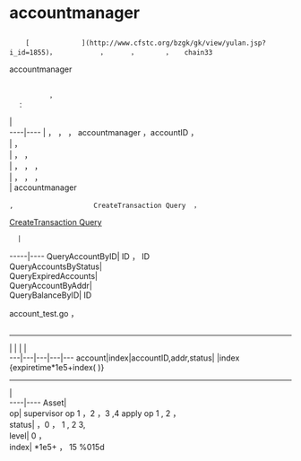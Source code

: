 # accountmanager  

##   
        [             ](http://www.cfstc.org/bzgk/gk/view/yulan.jsp?i_id=1855)，           ，      ，       ，   chain33     
accountmanager  

##   
              ，                
      ：
  |  
----|----
    |    ，     ，            ， accountmanager   ，accountID     ，        
    |            ，              
       |          ，         ，           
       |       ，         ，          ，               
    |         ，      ，        ，            
    |      accountmanager          

    ,                    CreateTransaction Query  ，     
[CreateTransaction  ](https://github.com/33cn/chain33/blob/master/rpc/jrpchandler.go#L1101) [Query  ](https://github.com/33cn/chain33/blob/master/rpc/jrpchandler.go#L838)

      |  
-----|----
QueryAccountByID|    ID      ，       ID    
QueryAccountsByStatus|          
QueryExpiredAccounts|      
QueryAccountByAddr|            
QueryBalanceByID|    ID        


   account_test.go        ，          

##     

**     **

  |  |  |  |  
 ---|---|---|---|---
 account|index|accountID,addr,status|        |index      {expiretime*1e5+index(            )}  

**        **

   |  
----|----
Asset|    
op|       supervisor op 1   ，2   ，3     ,4    apply op 1         , 2       ，        
status|    ，0   ， 1    , 2     3,    
level|     0   ，           
index|        *1e5+           ，  15 %015d
